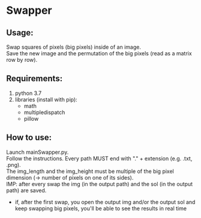 # Swapper
## Usage:
Swap squares of pixels (big pixels) inside of an image.  
Save the new image and the permutation of the big pixels (read as a matrix row by row).

## Requirements:
1. python 3.7
2. libraries (install with pip):
   - math
   - multipledispatch
   - pillow

## How to use:
Launch mainSwapper.py.  
Follow the instructions. Every path MUST end with "." + extension (e.g. .txt, .png).  
The img_length and the img_height must be multiple of the big pixel dimension (-> number of pixels on one of its sides).  
IMP: after every swap the img (in the output path) and the sol (in the output path) are saved.  
- if, after the first swap, you open the output img and/or the output sol and keep swapping big pixels, you'll be able to see
	the results in real time
